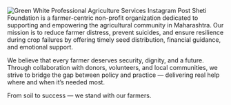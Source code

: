 ![Green White Professional Agriculture Services Instagram Post](https://github.com/user-attachments/assets/8602765c-3614-4679-a1d9-0fa4b457cf3b)
Sheti Foundation is a farmer-centric non-profit organization dedicated to supporting and empowering the agricultural community in Maharashtra. Our mission is to reduce farmer distress, prevent suicides, and ensure resilience during crop failures by offering timely seed distribution, financial guidance, and emotional support.

We believe that every farmer deserves security, dignity, and a future. Through collaboration with donors, volunteers, and local communities, we strive to bridge the gap between policy and practice — delivering real help where and when it’s needed most.

From soil to success — we stand with our farmers.
